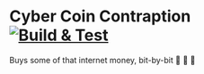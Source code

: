 # Cyber Coin Contraption [![Build & Test](https://github.com/rhargreaves/cyber-coin-contraption/workflows/Build%20&%20Test/badge.svg)](https://github.com/rhargreaves/cyber-coin-contraption/actions?query=workflow%3A%22Build+%26+Test%22 'Build & Test')

Buys some of that internet money, bit-by-bit 💸 💸 💸
